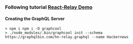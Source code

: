### Following tutorial [React-Relay Demo](https://www.howtographql.com/react-relay/1-getting-started/)

#### Creating the GraphQL Server
```
> npm i npm i -D graphcool
> ./node_modules/.bin/graphcool init --schema https://graphqlbin.com/hn-relay.graphql --name Hackernews
```
